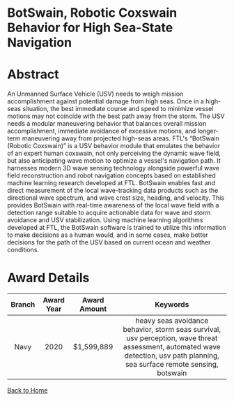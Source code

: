 
BotSwain, Robotic Coxswain Behavior for High Sea-State Navigation
=================================================================

# Abstract


An Unmanned Surface Vehicle (USV) needs to weigh mission accomplishment against potential damage from high seas. Once in a high-seas situation, the best immediate course and speed to minimize vessel motions may not coincide with the best path away from the storm. The USV needs a modular maneuvering behavior that balances overall mission accomplishment, immediate avoidance of excessive motions, and longer-term maneuvering away from projected high-seas areas. FTL's “BotSwain (Robotic Coxswain)” is a USV behavior module that emulates the behavior of an expert human coxswain, not only perceiving the dynamic wave field, but also anticipating wave motion to optimize a vessel's navigation path. It harnesses modern 3D wave sensing technology alongside powerful wave field reconstruction and robot navigation concepts based on established machine learning research developed at FTL. BotSwain enables fast and direct measurement of the local wave-tracking data products such as the directional wave spectrum, and wave crest size, heading, and velocity. This provides BotSwain with real-time awareness of the local wave field with a detection range suitable to acquire actionable data for wave and storm avoidance and USV stabilization. Using machine learning algorithms developed at FTL, the BotSwain software is trained to utilize this information to make decisions as a human would, and in some cases, make better decisions for the path of the USV based on current ocean and weather conditions.  

# Award Details

|Branch|Award Year|Award Amount|Keywords|
| :---: | :---: | :---: | :---: |
|Navy|2020|$1,599,889|heavy seas avoidance behavior, storm seas survival, usv perception, wave threat assessment, automated wave detection, usv path planning, sea surface remote sensing, botswain|
  
  


[Back to Home](https://github.com/chrischow/dod_sbir_awards/Reports/JH/#2126)